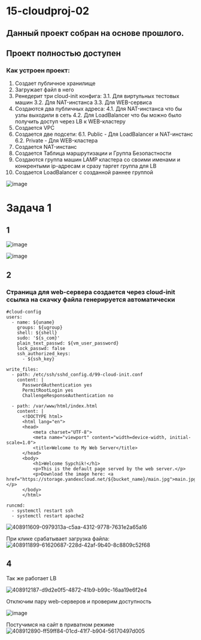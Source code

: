 # 15-cloudproj-02
## Данный проект собран на основе прошлого.
## Проект полностью доступен
### Как устроен проект:
  1. Создает публичное хранилище
  2. Загружает файл в него
  3. Ренедерит три cloud-init конфига:
     3.1. Для виртульных тестовых машин
     3.2. Для NAT-инстанса
     3.3. Для WEB-сервиса
  4. Создаются два публичных адреса:
     4.1. Для NAT-инстанса что бы узлы выходили в сеть
     4.2. Для LoadBalancer что бы можно было получить доступ через LB к WEB-кластеру
  5. Создается VPC
  6. Создается две подсети:
     6.1. Public - Для LoadBalancer и NAT-инстанс
     6.2. Private - Для WEB-кластера
  7. Создается NAT-инстанс
  8. Создается Таблица маршрутизации и Группа Безопастности
  9. Создаются группа машин LAMP кластера со своими именами и конкрентыми ip-адресам и сразу таргет группа для LB
  10. Создается LoadBalancer с созданной раннее группой

![image](https://github.com/user-attachments/assets/8574656b-a4aa-4601-9c31-91ef1e630a13)

# Задача 1
## 1
![image](https://github.com/user-attachments/assets/8bbdbf55-b9b7-44b0-af35-3e632beaa40a)

![image](https://github.com/user-attachments/assets/50dd280c-1cd7-462a-8124-3c43d2907351)

## 2
### Страница для web-сервера создается через cloud-init ссылка на скачку файла генерируется автоматически

```
#cloud-config
users:
  - name: ${uname}
    groups: ${ugroup}
    shell: ${shell}
    sudo: '${s_com}'
    plain_text_passwd: ${vm_user_password}
    lock_passwd: false
    ssh_authorized_keys:
      - ${ssh_key}

write_files:
  - path: /etc/ssh/sshd_config.d/99-cloud-init.conf
    content: |
      PasswordAuthentication yes
      PermitRootLogin yes
      ChallengeResponseAuthentication no

  - path: /var/www/html/index.html
    content: |
      <!DOCTYPE html>
      <html lang="en">
      <head>
          <meta charset="UTF-8">
          <meta name="viewport" content="width=device-width, initial-scale=1.0">
          <title>Welcome to My Web Server</title>
      </head>
      <body>
          <h1>Welcome Sypchik!</h1>
          <p>This is the default page served by the web server.</p>
          <p>Download the image here: <a href="https://storage.yandexcloud.net/${bucket_name}/main.jpg">main.jpg</a></p>
      </body>
      </html>

runcmd:
  - systemctl restart ssh
  - systemctl restart apache2
```

![408911609-0979313a-c5aa-4312-9778-7631e2a65a16](https://github.com/user-attachments/assets/70c6c854-da5c-4a7c-a73f-51688550ca79)


При клике срабатывает загрузка файла:
![408911899-61620687-228d-42af-9b40-8c8809c52f68](https://github.com/user-attachments/assets/8e7fe095-d1a9-45fa-a367-8469eee674b0)

## 4
Так же работает LB

![408912187-d9d2e0f5-4872-41b9-b99c-16aa19e6f2e4](https://github.com/user-attachments/assets/788423a0-728c-4966-a154-ba2a46237773)


Отключим пару web-серверов и проверим доступность

![image](https://github.com/user-attachments/assets/d8d9b8dd-57ed-45bc-ae22-db433a3dc97e)

Постучимся на сайт в приватном режиме
![408912890-ff59ff84-01cd-41f7-b904-56170497d005](https://github.com/user-attachments/assets/096196dd-6b4f-431b-a1ff-8795d1bb4bf0)


